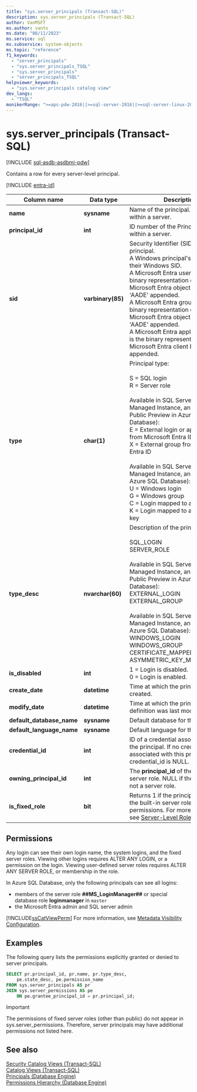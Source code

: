 ```yaml
---
title: "sys.server_principals (Transact-SQL)"
description: sys.server_principals (Transact-SQL)
author: VanMSFT
ms.author: vanto
ms.date: "08/11/2023"
ms.service: sql
ms.subservice: system-objects
ms.topic: "reference"
f1_keywords:
  - "server_principals"
  - "sys.server_principals_TSQL"
  - "sys.server_principals"
  - "server_principals_TSQL"
helpviewer_keywords:
  - "sys.server_principals catalog view"
dev_langs:
  - "TSQL"
monikerRange: ">=aps-pdw-2016||>=sql-server-2016||>=sql-server-linux-2017||=azuresqldb-current||=azuresqldb-mi-current"
---
```


# sys.server_principals (Transact-SQL)

[!INCLUDE [sql-asdb-asdbmi-pdw](../../includes/applies-to-version/sql-asdb-asdbmi-pdw.md)]

Contains a row for every server-level principal.

[!INCLUDE [entra-id](../../includes/entra-id.md)]

|Column name|Data type|Description|
|-----------------|---------------|-----------------|
|**name**|**sysname**|Name of the principal. Is unique within a server.|  
|**principal_id**|**int**|ID number of the Principal. Is unique within a server.|  
|**sid**|**varbinary(85)**| Security Identifier (SID) of the principal.<br />A Windows principal's SID matches their Windows SID.<br />A Microsoft Entra user's SID is the binary representation of its Microsoft Entra object ID, plus 'AADE' appended.<br />A Microsoft Entra group's SID is the binary representation of its Microsoft Entra object ID, plus 'AADE' appended.<br />A Microsoft Entra application's SID is the binary representation of its Microsoft Entra client ID, plus 'AADE' appended. |
|**type**|**char(1)**|Principal type:<br /><br /> S = SQL login<br /> R = Server role<br /><br />Available in SQL Server, Azure SQL Managed Instance, and PDW (In Public Preview in Azure SQL Database):<br />E = External login or application from Microsoft Entra ID<br />X = External group from Microsoft Entra ID<br /><br />Available in SQL Server, Azure SQL Managed Instance, and PDW (not Azure SQL Database):<br />U = Windows login<br />G = Windows group<br /> C = Login mapped to a certificate<br />K = Login mapped to an asymmetric key|
|**type_desc**|**nvarchar(60)**|Description of the principal type:<br /><br /> SQL_LOGIN<br />SERVER_ROLE<br /><br />Available in SQL Server, Azure SQL Managed Instance, and PDW (In Public Preview in Azure SQL Database):<br />EXTERNAL_LOGIN<br />EXTERNAL_GROUP<br /><br /> Available in SQL Server, Azure SQL Managed Instance, and PDW (not Azure SQL Database):<br />WINDOWS_LOGIN<br /> WINDOWS_GROUP<br /> CERTIFICATE_MAPPED_LOGIN<br />ASYMMETRIC_KEY_MAPPED_LOGIN|  
|**is_disabled**|**int**|1 = Login is disabled.<br />0 = Login is enabled.|
|**create_date**|**datetime**|Time at which the principal was created.|
|**modify_date**|**datetime**|Time at which the principal definition was last modified.|
|**default_database_name**|**sysname**|Default database for the principal.|
|**default_language_name**|**sysname**|Default language for the principal.|
|**credential_id**|**int**|ID of a credential associated with the principal. If no credential is associated with this principal, credential_id is NULL.|
|**owning_principal_id**|**int**|The **principal_id** of the owner of a server role. NULL if the principal is not a server role.|
|**is_fixed_role**|**bit**|Returns 1 if the principal is one of the built-in server roles with fixed permissions. For more information, see [Server-Level Roles](../../relational-databases/security/authentication-access/server-level-roles.md).|

## Permissions

Any login can see their own login name, the system logins, and the fixed server roles. Viewing other logins requires ALTER ANY LOGIN, or a permission on the login. Viewing user-defined server roles requires ALTER ANY SERVER ROLE, or membership in the role.
 
In Azure SQL Database, only the following principals can see all logins:

- members of the server role **##MS_LoginManager##** or special database role **loginmanager** in `master`
- the Microsoft Entra admin and SQL server admin

[!INCLUDE[ssCatViewPerm](../../includes/sscatviewperm-md.md)] For more information, see [Metadata Visibility Configuration](../../relational-databases/security/metadata-visibility-configuration.md).  
  
## Examples  

The following query lists the permissions explicitly granted or denied to server principals.  

```sql
SELECT pr.principal_id, pr.name, pr.type_desc,   
    pe.state_desc, pe.permission_name   
FROM sys.server_principals AS pr   
JOIN sys.server_permissions AS pe   
    ON pe.grantee_principal_id = pr.principal_id;  
```

> [!IMPORTANT]
> The permissions of fixed server roles (other than public) do not appear in sys.server_permissions. Therefore, server principals may have additional permissions not listed here.

## See also
 [Security Catalog Views &#40;Transact-SQL&#41;](../../relational-databases/system-catalog-views/security-catalog-views-transact-sql.md)   
 [Catalog Views &#40;Transact-SQL&#41;](../../relational-databases/system-catalog-views/catalog-views-transact-sql.md)   
 [Principals &#40;Database Engine&#41;](../../relational-databases/security/authentication-access/principals-database-engine.md)   
 [Permissions Hierarchy &#40;Database Engine&#41;](../../relational-databases/security/permissions-hierarchy-database-engine.md)  
